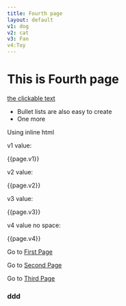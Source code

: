 ```yaml
---
title: Fourth page
layout: default
v1: dog
v2: cat
v3: Fan
v4:Toy
---
```


# This is Fourth page

[the clickable text](http://xlson.com/)

* Bullet lists are also easy to create
* One more

Using inline html

v1 value:<p>{{page.v1}}</p>

v2 value:
<p>{{page.v2}}</p>

v3 value:
<p>{{page.v3}}</p>
 
v4 value no space:
<p>{{page.v4}}</p>
 
Go to [First Page](index.html)


Go to [Second Page](secpg.html)

Go to [Third Page](third.html)

### ddd